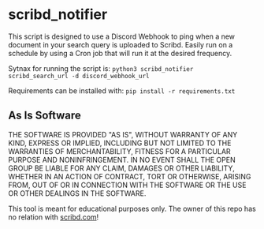 # scribd_notifier

This script is designed to use a Discord Webhook to ping when a new document in your search query is uploaded to Scribd. Easily run on a schedule by using a Cron job that will run it at the desired frequency.

Sytnax for running the script is: `python3 scribd_notifier scribd_search_url -d discord_webhook_url`

Requirements can be installed with: `pip install -r requirements.txt`

## As Is Software

THE SOFTWARE IS PROVIDED "AS IS", WITHOUT WARRANTY OF ANY KIND, EXPRESS OR IMPLIED, INCLUDING BUT NOT LIMITED TO THE WARRANTIES OF MERCHANTABILITY, FITNESS FOR A PARTICULAR PURPOSE AND NONINFRINGEMENT. IN NO EVENT SHALL THE OPEN GROUP BE LIABLE FOR ANY CLAIM, DAMAGES OR OTHER LIABILITY, WHETHER IN AN ACTION OF CONTRACT, TORT OR OTHERWISE, ARISING FROM, OUT OF OR IN CONNECTION WITH THE SOFTWARE OR THE USE OR OTHER DEALINGS IN THE SOFTWARE.

This tool is meant for educational purposes only. The owner of this repo has no relation with [scribd.com](scribd.com)!
